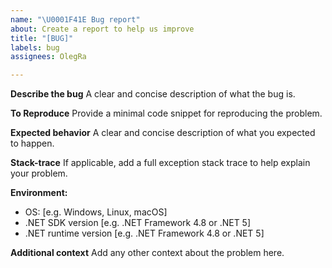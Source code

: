 ```yaml
---
name: "\U0001F41E Bug report"
about: Create a report to help us improve
title: "[BUG]"
labels: bug
assignees: OlegRa

---
```


**Describe the bug**
A clear and concise description of what the bug is.

**To Reproduce**
Provide a minimal code snippet for reproducing the problem.

**Expected behavior**
A clear and concise description of what you expected to happen.

**Stack-trace**
If applicable, add a full exception stack trace to help explain your problem.

**Environment:**
 - OS: [e.g. Windows, Linux, macOS]
 - .NET SDK version [e.g. .NET Framework 4.8 or .NET 5]
 - .NET runtime version [e.g. .NET Framework 4.8 or .NET 5]

**Additional context**
Add any other context about the problem here.
